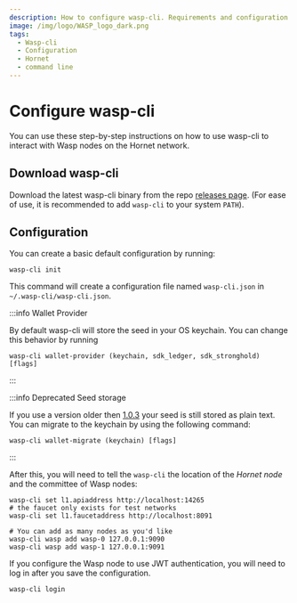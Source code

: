 ```yaml
---
description: How to configure wasp-cli. Requirements and configuration parameters.
image: /img/logo/WASP_logo_dark.png
tags:
  - Wasp-cli
  - Configuration
  - Hornet
  - command line
---
```


# Configure wasp-cli

You can use these step-by-step instructions on how to use wasp-cli to interact with Wasp nodes on the Hornet network.

## Download wasp-cli

Download the latest wasp-cli binary from the repo [releases page](https://github.com/iotaledger/wasp/releases).
(For ease of use, it is recommended to add `wasp-cli` to your system `PATH`).

## Configuration

You can create a basic default configuration by running:

```shell
wasp-cli init
```

This command will create a configuration file named `wasp-cli.json` in `~/.wasp-cli/wasp-cli.json`.

:::info Wallet Provider

By default wasp-cli will store the seed in your OS keychain. You can change this behavior by running

```shell
wasp-cli wallet-provider (keychain, sdk_ledger, sdk_stronghold) [flags]
```

:::

:::info Deprecated Seed storage

If you use a version older then [1.0.3](https://github.com/iotaledger/wasp/releases/tag/v1.0.3-alpha.1) your seed is still stored as plain text. You can migrate to the keychain by using the following command:

```shell
wasp-cli wallet-migrate (keychain) [flags]
```

:::

After this, you will need to tell the `wasp-cli` the location of the _Hornet node_ and the committee of Wasp nodes:

```shell
wasp-cli set l1.apiaddress http://localhost:14265
# the faucet only exists for test networks
wasp-cli set l1.faucetaddress http://localhost:8091

# You can add as many nodes as you'd like
wasp-cli wasp add wasp-0 127.0.0.1:9090
wasp-cli wasp add wasp-1 127.0.0.1:9091
```

If you configure the Wasp node to use JWT authentication, you will need to log in
after you save the configuration.

```shell
wasp-cli login
```
